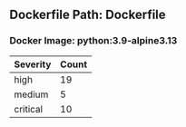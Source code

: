 ## Dockerfile Path: Dockerfile

### Docker Image: python:3.9-alpine3.13
| Severity | Count |
|----------|-------|
| high | 19 |
| medium | 5 |
| critical | 10 |